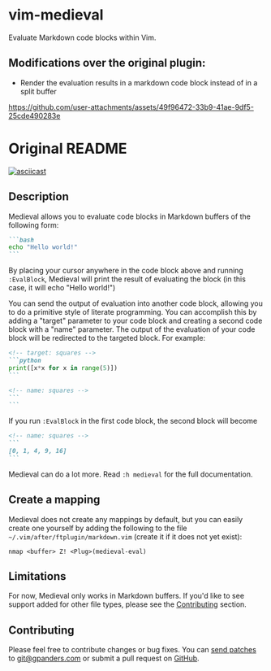 # vim-medieval

Evaluate Markdown code blocks within Vim.

## Modifications over the original plugin:
- Render the evaluation results in a markdown code block instead of in a split buffer


https://github.com/user-attachments/assets/49f96472-33b9-41ae-9df5-25cde490283e


# Original README


[![asciicast](https://asciinema.org/a/306995.svg)](https://asciinema.org/a/306995)

## Description

Medieval allows you to evaluate code blocks in Markdown buffers of the
following form:

````markdown
```bash
echo "Hello world!"
```
````

By placing your cursor anywhere in the code block above and running
`:EvalBlock`, Medieval will print the result of evaluating the block (in this
case, it will echo "Hello world!")

You can send the output of evaluation into another code block, allowing
you to do a primitive style of literate programming. You can accomplish this
by adding a "target" parameter to your code block and creating a second code
block with a "name" parameter. The output of the evaluation of your code block
will be redirected to the targeted block. For example:

````markdown
<!-- target: squares -->
```python
print([x*x for x in range(5)])
```

<!-- name: squares -->
```
```
````

If you run `:EvalBlock` in the first code block, the second block will become

````markdown
<!-- name: squares -->
```
[0, 1, 4, 9, 16]
```
````

Medieval can do a lot more. Read `:h medieval` for the full documentation.

## Create a mapping

Medieval does not create any mappings by default, but you can easily create one
yourself by adding the following to the file
`~/.vim/after/ftplugin/markdown.vim` (create it if it does not yet exist):

```vim
nmap <buffer> Z! <Plug>(medieval-eval)
```

## Limitations

For now, Medieval only works in Markdown buffers. If you'd like to see support
added for other file types, please see the [Contributing](#contributing)
section.

## Contributing

Please feel free to contribute changes or bug fixes. You can [send patches][]
to <git@gpanders.com> or submit a pull request on [GitHub][].

[send patches]: https://git-send-email.io/
[Github]: https://github.com/gpanders/vim-medieval
